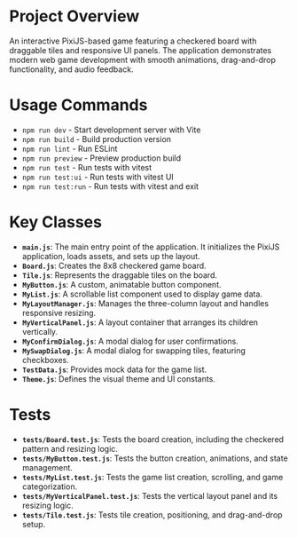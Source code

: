 # Project Overview

An interactive PixiJS-based game featuring a checkered board with draggable tiles and responsive UI panels. The application demonstrates modern web game development with smooth animations, drag-and-drop functionality, and audio feedback.

# Usage Commands

- `npm run dev` - Start development server with Vite
- `npm run build` - Build production version
- `npm run lint` - Run ESLint
- `npm run preview` - Preview production build
- `npm run test` - Run tests with vitest
- `npm run test:ui` - Run tests with vitest UI
- `npm run test:run` - Run tests with vitest and exit

# Key Classes

- **`main.js`**: The main entry point of the application. It initializes the PixiJS application, loads assets, and sets up the layout.
- **`Board.js`**: Creates the 8x8 checkered game board.
- **`Tile.js`**: Represents the draggable tiles on the board.
- **`MyButton.js`**: A custom, animatable button component.
- **`MyList.js`**: A scrollable list component used to display game data.
- **`MyLayoutManager.js`**: Manages the three-column layout and handles responsive resizing.
- **`MyVerticalPanel.js`**: A layout container that arranges its children vertically.
- **`MyConfirmDialog.js`**: A modal dialog for user confirmations.
- **`MySwapDialog.js`**: A modal dialog for swapping tiles, featuring checkboxes.
- **`TestData.js`**: Provides mock data for the game list.
- **`Theme.js`**: Defines the visual theme and UI constants.

# Tests

- **`tests/Board.test.js`**: Tests the board creation, including the checkered pattern and resizing logic.
- **`tests/MyButton.test.js`**: Tests the button creation, animations, and state management.
- **`tests/MyList.test.js`**: Tests the game list creation, scrolling, and game categorization.
- **`tests/MyVerticalPanel.test.js`**: Tests the vertical layout panel and its resizing logic.
- **`tests/Tile.test.js`**: Tests tile creation, positioning, and drag-and-drop setup.